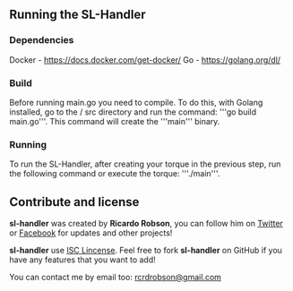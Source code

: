 ## Running the SL-Handler
### Dependencies
Docker - https://docs.docker.com/get-docker/
Go - https://golang.org/dl/

### Build
Before running main.go you need to compile. To do this, with Golang installed, go to the / src directory and run the command: '''go build main.go'''.
This command will create the '''main''' binary.

### Running
To run the SL-Handler, after creating your torque in the previous step, run the following command or execute the torque:
'''./main'''.

## Contribute and license
**sl-handler** was created by **Ricardo Robson**, you can follow him on [Twitter](https://twitter.com/rcrdrobson) or [Facebook](https://www.facebook.com/rcrdrobson) for updates and other projects!

**sl-handler** use [ISC Lincense](https://en.wikipedia.org/wiki/ISC_license). Feel free to fork **sl-handler** on GitHub if you have any features that you want to add!

You can contact me by email too: rcrdrobson@gmail.com

